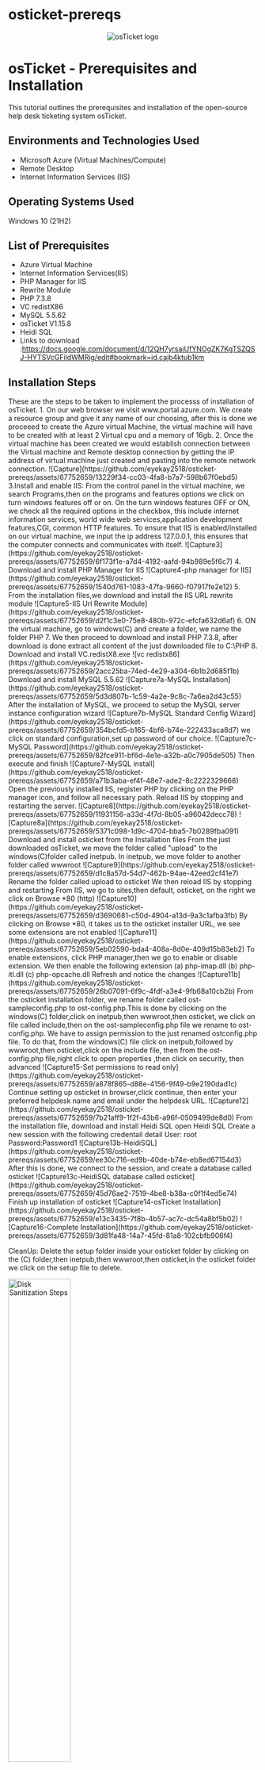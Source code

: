 


# osticket-prereqs
<p align="center">
<img src="https://i.imgur.com/Clzj7Xs.png" alt="osTicket logo"/>
</p>

<h1>osTicket - Prerequisites and Installation</h1>
This tutorial outlines the prerequisites and installation of the open-source help desk ticketing system osTicket.<br />

<h2>Environments and Technologies Used</h2>

- Microsoft Azure (Virtual Machines/Compute)
- Remote Desktop
- Internet Information Services (IIS)

<h2>Operating Systems Used </h2>
Windows 10</b> (21H2)

<h2>List of Prerequisites</h2>

- Azure Virtual Machine
- Internet Information Services(IIS)
- PHP Manager for IIS
- Rewrite Module
- PHP 7.3.8
- VC redistX86
- MySQL 5.5.62
- osTicket V1.15.8
- Heidi SQL
- Links to download :https://docs.google.com/document/d/12QH7yrsaiUfYNOgZK7KgTSZQSJ-HYTSVcGFildWMRig/edit#bookmark=id.cajb4ktub1km

<h2>Installation Steps</h2>
These are the steps to be taken to implement the processs of installation of osTicket.
1. On our web browser we visit www.portal.azure.com. We create a resource group and give it any name of our choosing, after this is done we proceeed to create the Azure virtual Machine, the virtual machine will have to be created with at least 2 Virtual cpu and a memory of 16gb.
2. Once the virtual machine has been created we would establish connection between the Virtual machine and Remote desktop connection by getting the IP address of virtual machine just created and pasting into the remote network connection. 
![Capture](https://github.com/eyekay2518/osticket-prereqs/assets/67752659/13229f34-cc03-4fa8-b7a7-598b67f0ebd5)
3.Install and enable IIS: From the control panel in the virtual machine, we search Programs,then on the programs and features options we click on turn windows features off or on. On the turn windows features OFF or ON, we check all the required options in the checkbox, this include internet information services, world wide web services,application development features,CGI, common HTTP features. To ensure that IIS is enabled/installed on our virtual machine, we input the ip address 127.0.0.1, this ensures that the computer connects and communicates with itself.
![Capture3](https://github.com/eyekay2518/osticket-prereqs/assets/67752659/6f173f1e-a7d4-4192-aafd-94b989e5f6c7)
4. Download and install PHP Manager for IIS
![Capture4-php manager for IIS](https://github.com/eyekay2518/osticket-prereqs/assets/67752659/1540d761-1083-47fa-9660-f07917fe2e12)
5. From the installation files,we download and install the IIS URL rewrite module
![Capture5-IIS Url Rewrite Module](https://github.com/eyekay2518/osticket-prereqs/assets/67752659/d2f1c3e0-75e8-480b-972c-efcfa632d6af)
6. ON the virtual machine, go to windows(C) and create a folder, we name the folder PHP
7. We then proceed to download and install PHP 7.3.8, after download is done extract all content of the just downloaded file to C:\PHP
8. Download and install VC.redistX8.exe
![vc redistx86](https://github.com/eyekay2518/osticket-prereqs/assets/67752659/2acc25ba-74ed-4e29-a304-6b1b2d685f1b)
Download and install MySQL 5.5.62
![Capture7a-MySQL Installation](https://github.com/eyekay2518/osticket-prereqs/assets/67752659/5d3d807b-1c59-4a2e-9c8c-7a6ea2d43c55)
After the installation of MySQL, we proceed to  setup the MySQL server instance configuration wizard
![Capture7b-MySQL Standard Config Wizard](https://github.com/eyekay2518/osticket-prereqs/assets/67752659/354bcfd5-b165-4bf6-b74e-222433aca8d7)
we click on standard configuration,set up password of our choice.
![Capture7c-MySQL Password](https://github.com/eyekay2518/osticket-prereqs/assets/67752659/82fce911-bf6d-4e1e-a32b-a0c7905de505)
Then execute and finish
![Capture7-MySQL install](https://github.com/eyekay2518/osticket-prereqs/assets/67752659/a71b3aba-ef4f-48e7-ade2-8c2222329668)
Open the previously installed IIS, register PHP by clicking on the PHP manager icon, and follow all necessary path. 
Reload IIS by stopping and restarting the server.
![Capture8](https://github.com/eyekay2518/osticket-prereqs/assets/67752659/11931156-a33d-4f7d-8b05-a96042decc78)
![Capture8a](https://github.com/eyekay2518/osticket-prereqs/assets/67752659/5371c098-1d9c-4704-bba5-7b0289fba091)
Download and install osticket from the Installation files
From the just downloaded osTicket, we move the folder called "upload" to the windows(C)folder called inetpub. In inetpub, we move folder to another folder called wwwroot
![Capture9](https://github.com/eyekay2518/osticket-prereqs/assets/67752659/d1c8a57d-54d7-462b-94ae-42eed2cf41e7)
Rename the folder called upload to osticket
We then reload IIS by stopping and restarting
From IIS, we go to sites,then default, osticket, on the right we click on Browse *80 (http)
![Capture10](https://github.com/eyekay2518/osticket-prereqs/assets/67752659/d3690681-c50d-4904-a13d-9a3c1afba3fb)
By clicking on Browse *80, it takes us to the osticket installer URL, we see some extensions are not enabled
![Capture11](https://github.com/eyekay2518/osticket-prereqs/assets/67752659/5eb02590-bda4-408a-8d0e-409d15b83eb2)
To enable extensions, click PHP manager,then we go to enable or disable extension. We then enable the following extension
(a) php-imap.dll
(b) php-itl.dll
(c) php-opcache.dll
Refresh and notice the changes
![Capture11b](https://github.com/eyekay2518/osticket-prereqs/assets/67752659/26b07091-6f9c-4fdf-a3e4-9fb68a10cb2b)
From the osticket installation folder, we rename folder called ost-sampleconfig.php to ost-config.php.This is done by clicking on  the windows(C) folder,click on inetpub,then wwwroot,then osticket, we click on file called include,then on  the ost-sampleconfig.php file we rename to ost-config.php.
We have to assign permission to the just renamed  ostconfig.php file. 
To do that, from the windows(C) file click on inetpub,followed by wwwroot,then osticket,click on the include file, then from the ost-config.php file,right click to open properties ,then click on security, then advanced 
![Capture15-Set permissions to read only](https://github.com/eyekay2518/osticket-prereqs/assets/67752659/a878f865-d88e-4156-9f49-b9e2190dad1c)
Continue setting up osticket in browser,click continue, then enter your preferred  helpdesk name and email under the helpdesk URL.
![Capture12](https://github.com/eyekay2518/osticket-prereqs/assets/67752659/7b21aff9-1f2f-43b6-a96f-0509499de8d0)
From the installation file, download and install Heidi SQL
open Heidi SQL
Create a new session with the following credentail detail
User: root 
Password:Password1
![Capture13b-HeidiSQL](https://github.com/eyekay2518/osticket-prereqs/assets/67752659/ee30c716-ed9b-40de-b74e-eb8ed67154d3)
After this is done, we connect to the session, and create a database called osticket
![Capture13c-HeidiSQL database called osticket](https://github.com/eyekay2518/osticket-prereqs/assets/67752659/45d76ae2-7519-4be8-b38a-c0f1f4ed5e74)
Finish up installation of osticket
![Capture14-osTicket Installation](https://github.com/eyekay2518/osticket-prereqs/assets/67752659/e13c3435-7f8b-4b57-ac7c-dc54a8bf5b02)
![Capture16-Complete Installation](https://github.com/eyekay2518/osticket-prereqs/assets/67752659/3d81fa48-14a7-45fd-81a8-102cbfb906f4)

CleanUp:
Delete the setup folder inside your osticket folder by clicking on the (C) folder,then inetpub,then wwwroot,then osticket,in the osticket folder we click on the setup file to delete.






<img src="https://github.com/eyekay2518/osticket-prereqs/assets/67752659/e13c3435-7f8b-4b57-ac7c-dc54a8bf5b02" height="50%" width="50%" alt="Disk Sanitization Steps"/>


















<p>
<img src="https://i.imgur.com/DJmEXEB.png" height="80%" width="80%" alt="Disk Sanitization Steps"/>
</p>

<br />

<p>
<img src="https://i.imgur.com/DJmEXEB.png" height="80%" width="80%" alt="Disk Sanitization Steps"/>
</p>

<br />

<p>
<img src="https://i.imgur.com/DJmEXEB.png" height="80%" width="80%" alt="Disk Sanitization Steps"/>
</p>
<p>
Lorem ipsum dolor sit amet, consectetur adipiscing elit, sed do eiusmod tempor incididunt ut labore et dolore magna aliqua. Ut enim ad minim veniam, quis nostrud exercitation ullamco laboris nisi ut aliquip ex ea commodo consequat. Duis aute irure dolor in reprehenderit in voluptate velit esse cillum dolore eu fugiat nulla pariatur.
</p>
<br />
